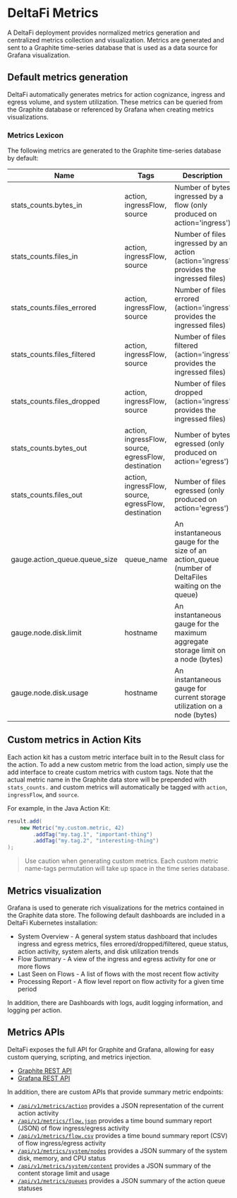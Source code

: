 # DeltaFi Metrics

A DeltaFi deployment provides normalized metrics generation and centralized metrics collection and visualization.
Metrics are generated and sent to a Graphite time-series database that is used as a data source for Grafana visualization.

## Default metrics generation

DeltaFi automatically generates metrics for action cognizance, ingress and egress volume, and system utilization.
These metrics can be queried from the Graphite database or referenced by Grafana when creating metrics visualizations.

### Metrics Lexicon

The following metrics are generated to the Graphite time-series database by default:

| Name | Tags | Description |
|------|------|-------------|
| stats_counts.bytes_in | action, ingressFlow, source | Number of bytes ingressed by a flow (only produced on action='ingress') |
| stats_counts.files_in | action, ingressFlow, source | Number of files ingressed by an action (action='ingress' provides the ingressed files) |
| stats_counts.files_errored | action, ingressFlow, source | Number of files errored (action='ingress' provides the ingressed files) |
| stats_counts.files_filtered | action, ingressFlow, source | Number of files filtered (action='ingress' provides the ingressed files) |
| stats_counts.files_dropped | action, ingressFlow, source | Number of files dropped (action='ingress' provides the ingressed files) |
| stats_counts.bytes_out | action, ingressFlow, source, egressFlow, destination | Number of bytes egressed (only produced on action='egress') |
| stats_counts.files_out | action, ingressFlow, source, egressFlow, destination | Number of files egressed (only produced on action='egress') |
| gauge.action_queue.queue_size | queue_name | An instantaneous gauge for the size of an action_queue (number of DeltaFiles waiting on the queue) |
| gauge.node.disk.limit | hostname | An instantaneous gauge for the maximum aggregate storage limit on a node (bytes) |
| gauge.node.disk.usage | hostname | An instantaneous gauge for current storage utilization on a node (bytes) |

## Custom metrics in Action Kits

Each action kit has a custom metric interface built in to the Result class for the action.  To add a new custom
metric from the load action, simply use the add interface to create custom metrics with custom tags.  Note that
the actual metric name in the Graphite data store will be prepended with `stats_counts.` and custom metrics will
automatically be tagged with `action`, `ingressFlow`, and `source`.

For example, in the Java Action Kit:
```java
result.add(
    new Metric("my.custom.metric, 42)
        .addTag("my.tag.1", "important-thing")
        .addTag("my.tag.2", "interesting-thing")
);
```

> Use caution when generating custom metrics.  Each custom metric name-tags permutation will take up space in the
> time series database.

## Metrics visualization

Grafana is used to generate rich visualizations for the metrics contained in the Graphite data store.  The following
default dashboards are included in a DeltaFi Kubernetes installation:

* System Overview - A general system status dashboard that includes ingress and egress metrics, files errored/dropped/filtered, queue status, action activity, system alerts, and disk utilization trends
* Flow Summary - A view of the ingress and egress activity for one or more flows
* Last Seen on Flows - A list of flows with the most recent flow activity
* Processing Report - A flow level report on flow activity for a given time period

In addition, there are Dashboards with logs, audit logging information, and logging per action.

## Metrics APIs

DeltaFi exposes the full API for Graphite and Grafana, allowing for easy custom querying, scripting, and metrics injection.

- [Graphite REST API](https://graphite-api.readthedocs.io/en/latest/api.html)
- [Grafana REST API](https://grafana.com/docs/grafana/latest/developers/http_api/)

In addition, there are custom APIs that provide summary metric endpoints:

* <a href="/api/v1/metrics/action">`/api/v1/metrics/action`</a> provides a JSON representation of the current action activity
* <a href="/api/v1/metrics/flow.json">`/api/v1/metrics/flow.json`</a> provides a time bound summary report (JSON) of flow ingress/egress activity
* <a href="/api/v1/metrics/flow.csv">`/api/v1/metrics/flow.csv`</a> provides a time bound summary report (CSV) of flow ingress/egress activity
* <a href="/api/v1/metrics/system/nodes">`/api/v1/metrics/system/nodes`</a> provides a JSON summary of the system disk, memory, and CPU status
* <a href="/api/v1/metrics/system/content">`/api/v1/metrics/system/content`</a> provides a JSON summary of the content storage limit and usage
* <a href="/api/v1/metrics/queues">`/api/v1/metrics/queues`</a> provides a JSON summary of the action queue statuses
